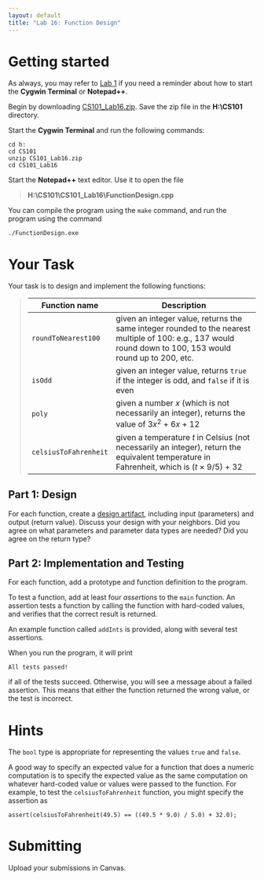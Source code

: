 ```yaml
---
layout: default
title: "Lab 16: Function Design"
---
```


# Getting started

As always, you may refer to [Lab 1](lab01.html) if you need a reminder about how to start the **Cygwin Terminal** or **Notepad++**.

Begin by downloading [CS101\_Lab16.zip](CS101_Lab16.zip). Save the zip file in the **H:\\CS101** directory.

Start the **Cygwin Terminal** and run the following commands:

    cd h:
    cd CS101
    unzip CS101_Lab16.zip
    cd CS101_Lab16

Start the **Notepad++** text editor. Use it to open the file

> **H:\\CS101\\CS101\_Lab16\\FunctionDesign.cpp**

You can compile the program using the `make` command, and run the program using the command

    ./FunctionDesign.exe

# Your Task

Your task is to design and implement the following functions:

> Function name | Description
> ------------- | -----------
> `roundToNearest100` | given an integer value, returns the same integer rounded to the nearest multiple of 100: e.g., 137 would round down to 100, 153 would round up to 200, etc.
> `isOdd` | given an integer value, returns `true` if the integer is odd, and `false` if it is even
> `poly` | given a number *x* (which is not necessarily an integer), returns the value of 3<i>x</i><sup>2</sup> + 6<i>x</i> + 12
> `celsiusToFahrenheit` | given a temperature *t* in Celsius (not necessarily an integer), return the equivalent temperature in Fahrenheit, which is (*t* &times; 9/5) + 32

## Part 1: Design

For each function, create a [design artifact](../design-template.pdf), including input (parameters) and output (return value).  Discuss your design with your neighbors.  Did you agree on what parameters and parameter data types are needed?  Did you agree on the return type?

## Part 2: Implementation and Testing

For each function, add a prototype and function definition to the program.

To test a function, add at least four *assertions* to the `main` function.  An assertion tests a function by calling the function with hard-coded values, and verifies that the correct result is returned.

An example function called `addInts` is provided, along with several test assertions.

When you run the program, it will print

    All tests passed!

if all of the tests succeed.  Otherwise, you will see a message about a failed assertion.  This means that either the function returned the wrong value, or the test is incorrect.

# Hints

The `bool` type is appropriate for representing the values `true` and `false`.

A good way to specify an expected value for a function that does a numeric computation is to specify the expected value as the same computation on whatever hard-coded value or values were passed to the function. For example, to test the `celsiusToFahrenheit` function, you might specify the assertion as

    assert(celsiusToFahrenheit(49.5) == ((49.5 * 9.0) / 5.0) + 32.0);

# Submitting

Upload your submissions in Canvas.
